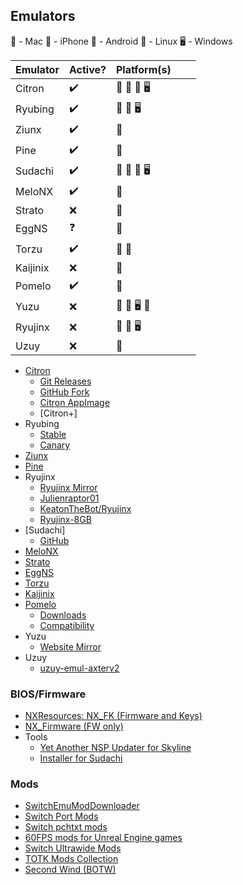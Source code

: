 ## Emulators
🍎 - Mac
📱 - iPhone
🤖 - Android
🐧 - Linux
🖥️ - Windows



| Emulator | Active? | Platform(s) |   |   |
|----------|---------|-------------|---|---|
| Citron   | ✔️       | 🍎 🤖 🐧 🖥️  |   |   |
| Ryubing  | ✔️       | 🍎 🐧 🖥️     |   |   |
| Ziunx    | ✔️       | 🤖          |   |   |
| Pine     | ✔️       | 🤖          |   |   |
| Sudachi  | ✔️       | 🤖 🍎 🐧 🖥️  |   |   |
| MeloNX   | ✔️       | 📱          |   |   |
| Strato   | ❌       | 🤖          |   |   |
| EggNS    | ❓       | 🤖          |   |   |
| Torzu    | ✔️       | 🤖 🐧       |   |   |
| Kaijinix | ❌       | 🤖          |   |   |
| Pomelo   | ✔️       | 📱          |   |   |
| Yuzu     | ❌       | 🍎 🐧 🖥️ 📱  |   |   |
| Ryujinx  | ❌       | 🍎 🐧 🖥️     |   |   |
| Uzuy     | ❌       | 🤖          |   |   |



- [Citron](https://citron-emu.org/)
  - [Git Releases](https://git.citron-emu.org/Citron/Citron/releases)
  - [GitHub Fork](https://github.com/citron-emu/citron)
  - [Citron AppImage](https://github.com/pkgforge-dev/Citron-AppImage)
  - [Citron+]
- Ryubing
  - [Stable](https://github.com/Ryubing/Ryujinx)
  - [Canary](https://github.com/Ryubing/Canary-Releases)
- [Ziunx](https://github.com/ziunx-emulator/Zinux-emu)
- [Pine](https://github.com/Ishan09811/pine)
- Ryujinx
  - [Ryujinx Mirror](https://github.com/ryujinx-mirror/ryujinx)
  - [Julienraptor01](https://github.com/Julienraptor01/Ryujinx)
  - [KeatonTheBot/Ryujinx](https://github.com/KeatonTheBot/Ryujinx)
  - [Ryujinx-8GB](https://github.com/HDPacks/Ryujinx-8GB)
- [Sudachi]
  - [GitHub](https://github.com/emuplace/sudachi.emuplace.app)
- [MeloNX](https://github.com/MeloNX-Emu/.github)
- [Strato](https://github.com/strato-emu/strato)
- [EggNS](http://www.eggns.xyz/)
- [Torzu](https://notabug.org/litucks/torzu)
- [Kaijinix](https://github.com/SylveonDeko/Kaijinix)
- [Pomelo](https://pomelo-emu.github.io/)
  - [Downloads](https://pomelo-emu.github.io/downloads.html)
  - [Compatibility](https://pomelo-emu.github.io/titles.html)
- Yuzu
  - [Website Mirror](https://yuzu-mirror.github.io/)
- Uzuy
  - [uzuy-emul-axterv2](https://github.com/uzuy-emul/uzuy)

### BIOS/Firmware
  - [NXResources: NX_FK (Firmware and Keys)](https://github.com/NXResources/NX_FK/releases)
  - [NX_Firmware (FW only)](https://github.com/THZoria/NX_Firmware/releases)
- Tools
  - [Yet Another NSP Updater for Skyline](https://github.com/nozwock/yanu)
  - [Installer for Sudachi](https://github.com/Justinzzz69/Installer-for-Sudachi)
 
### Mods
  - [SwitchEmuModDownloader](https://github.com/amakvana/SwitchEmuModDownloader)
  - [Switch Port Mods](https://github.com/StevensND/switch-port-mods)
  - [Switch pchtxt mods](https://github.com/KeatonTheBot/switch-pchtxt-mods)
  - [60FPS mods for Unreal Engine games](https://github.com/StevensND/ue4-emuswitch-60fps)
  - [Switch Ultrawide Mods](https://github.com/Fl4sh9174/Switch-Ultrawide-Mods)
  - [TOTK Mods Collection](https://github.com/hoverbike1/TOTK-Mods-collection)
  - [Second Wind (BOTW)](https://github.com/CEObrainz/Second-Wind-Switch)
